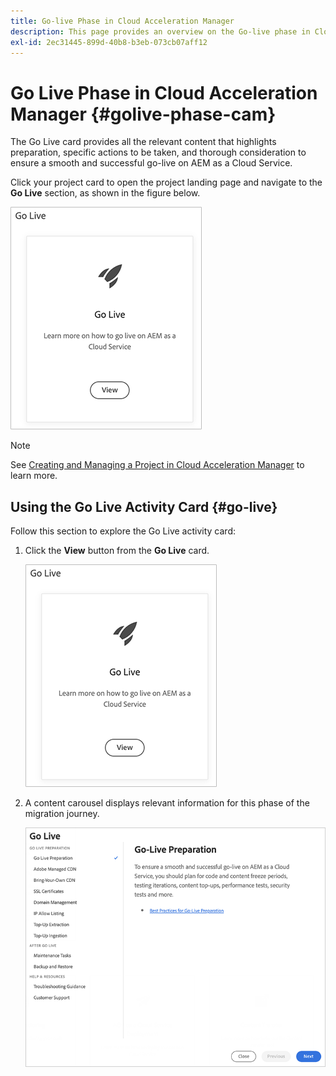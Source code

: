 ```yaml
---
title: Go-live Phase in Cloud Acceleration Manager
description: This page provides an overview on the Go-live phase in Cloud Acceleration Manager.
exl-id: 2ec31445-899d-40b8-b3eb-073cb07aff12
---
```

# Go Live Phase in Cloud Acceleration Manager {#golive-phase-cam}

The Go Live card provides all the relevant content that highlights preparation, specific actions to be taken, and thorough consideration to ensure a smooth and successful go-live on AEM as a Cloud Service.

Click your project card to open the project landing page and navigate to the **Go Live** section, as shown in the figure below.

   ![image](/help/journey-migration/cloud-acceleration-manager/assets/golive-1.png)

   >[!NOTE]
   >See [Creating and Managing a Project in Cloud Acceleration Manager](https://experienceleague.adobe.com/docs/experience-manager-cloud-service/moving/cloud-acceleration-manager/using-cam/getting-started-cam.html?lang=en#create-project) to learn more.


## Using the Go Live Activity Card {#go-live}

Follow this section to explore the Go Live activity card:

1. Click the **View** button from the **Go Live** card.

   ![image](/help/journey-migration/cloud-acceleration-manager/assets/golive-1.png)

1. A content carousel displays relevant information for this phase of the migration journey.

   ![image](/help/journey-migration/cloud-acceleration-manager/assets/golive-2.png)
